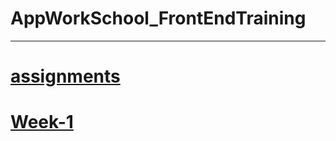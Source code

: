 # AppWorkSchool_FrontEndTraining
---

[assignments](https://himyjan.github.io/assignments/)
=

[Week-1](https://himyjan.github.io/assignments/week-1/index.html)
=
